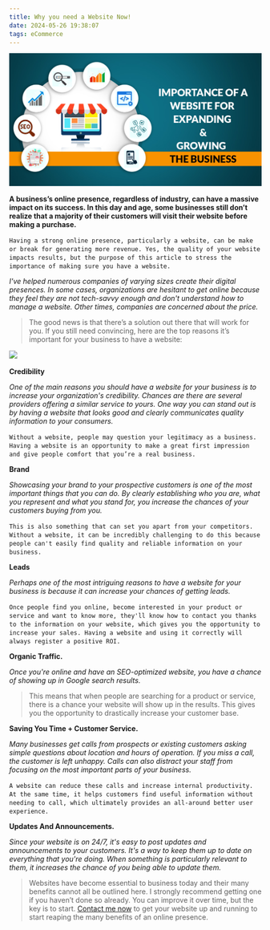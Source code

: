 ```yaml
---
title: Why you need a Website Now!
date: 2024-05-26 19:38:07
tags: eCommerce
---
```

![](/images/1629791604598.png)

**A business’s online presence, regardless of industry, can have a massive impact on its success. In this day and age, some businesses still don’t realize that a majority of their customers will visit their website before making a purchase.**

```Having a strong online presence, particularly a website, can be make or break for generating more revenue. Yes, the quality of your website impacts results, but the purpose of this article to stress the importance of making sure you have a website.```

<!-- more -->

*I've helped numerous companies of varying sizes create their digital presences. In some cases, organizations are hesitant to get online because they feel they are not tech-savvy enough and don't understand how to manage a website. Other times, companies are concerned about the price.*

>The good news is that there’s a solution out there that will work for you. If you still need convincing, here are the top reasons it’s important for your business to have a website:

![](/images/why-having-a-website-is-important-for-business-1590227987625.jpg)

**Credibility**

*One of the main reasons you should have a website for your business is to increase your organization's credibility. Chances are there are several providers offering a similar service to yours. One way you can stand out is by having a website that looks good and clearly communicates quality information to your consumers.*

```Without a website, people may question your legitimacy as a business. Having a website is an opportunity to make a great first impression and give people comfort that you’re a real business.```

**Brand**

*Showcasing your brand to your prospective customers is one of the most important things that you can do. By clearly establishing who you are, what you represent and what you stand for, you increase the chances of your customers buying from you.*

```This is also something that can set you apart from your competitors. Without a website, it can be incredibly challenging to do this because people can't easily find quality and reliable information on your business.```

**Leads**

*Perhaps one of the most intriguing reasons to have a website for your business is because it can increase your chances of getting leads.*

```Once people find you online, become interested in your product or service and want to know more, they'll know how to contact you thanks to the information on your website, which gives you the opportunity to increase your sales. Having a website and using it correctly will always register a positive ROI.```

**Organic Traffic.**

*Once you're online and have an SEO-optimized website, you have a chance of showing up in Google search results.* 

>This means that when people are searching for a product or service, there is a chance your website will show up in the results. This gives you the opportunity to drastically increase your customer base.

**Saving You Time + Customer Service.**

*Many businesses get calls from prospects or existing customers asking simple questions about location and hours of operation. If you miss a call, the customer is left unhappy. Calls can also distract your staff from focusing on the most important parts of your business.*

```A website can reduce these calls and increase internal productivity. At the same time, it helps customers find useful information without needing to call, which ultimately provides an all-around better user experience.```

**Updates And Announcements.**

*Since your website is on 24/7, it's easy to post updates and announcements to your customers. It's a way to keep them up to date on everything that you're doing. When something is particularly relevant to them, it increases the chance of you being able to update them.*

>Websites have become essential to business today and their many benefits cannot all be outlined here. I strongly recommend getting one if you haven’t done so already. You can improve it over time, but the key is to start. [Contact me now](mailto:munenemithamo@gmail.com?subject=I%20NEED%20A%20WEBSITE%20NOW.&body=Hi%20Charles,) to get your website up and running to start reaping the many benefits of an online presence.





